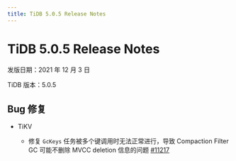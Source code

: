 ```yaml
---
title: TiDB 5.0.5 Release Notes
---
```


# TiDB 5.0.5 Release Notes

发版日期：2021 年 12 月 3 日

TiDB 版本：5.0.5


## Bug 修复

+ TiKV

    - 修复 `GcKeys` 任务被多个键调用时无法正常进行，导致 Compaction Filter GC 可能不删除 MVCC deletion 信息的问题 [#11217](https://github.com/tikv/tikv/issues/11217)
